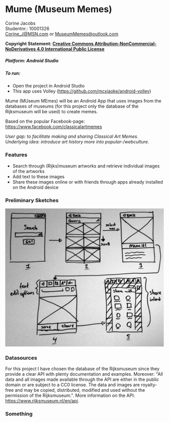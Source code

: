 # Mume (Museum Memes)  
Corine Jacobs  
Studentnr.: 10001326  
Corine_J@MSN.com or MuseumMemes@outlook.com
  
**Copyright Statement: [Creative Commons Attribution-NonCommercial-NoDerivatives 4.0 International Public License](https://github.com/C0rine/Mume/blob/master/LICENSE.md)**
##### Platform: Android Studio

##### To run:
- Open the project in Android Studio
- This app uses Volley (https://github.com/mcxiaoke/android-volley)
  
Mume (MUseum MEmes) will be an Android App that uses images from the databases of museums (for this project only the database of the Rijksmuseum will be used) to create memes. 

Based on the popular Facebook-page: https://www.facebook.com/classicalartmemes  

*User gap: to facilitate making and sharing Classical Art Memes.*  
*Underlying idea: introduce art history more into popular-/webculture.*  

### Features
- Search through (Rijks)museum artworks and retrieve individual images of the artworks
- Add text to these images
- Share these images online or with friends through apps already installed on the Android device 

### Preliminary Sketches  
![Preliminary sketches](/doc/preliminarysketches.jpg)  

### Datasources  
For this project I have chosen the database of the Rijksmuseum since they provide a clear API with plenty documentation and examples. Moreover: "All data and all images made available through the API are either in the public domain or are subject to a CC0 license. The data and images are royalty-free and may be copied, distributed, modified and used without the permission of the Rijksmuseum.". More information on the API: https://www.rijksmuseum.nl/en/api.

### Something
